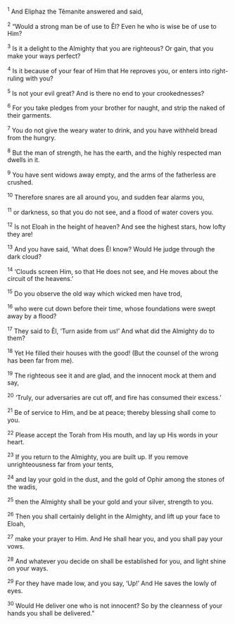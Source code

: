 <sup>1</sup> And Eliphaz the Tĕmanite answered and said,

<sup>2</sup> “Would a strong man be of use to Ĕl? Even he who is wise be of use to Him?

<sup>3</sup> Is it a delight to the Almighty that you are righteous? Or gain, that you make your ways perfect?

<sup>4</sup> Is it because of your fear of Him that He reproves you, or enters into right-ruling with you?

<sup>5</sup> Is not your evil great? And is there no end to your crookednesses?

<sup>6</sup> For you take pledges from your brother for naught, and strip the naked of their garments.

<sup>7</sup> You do not give the weary water to drink, and you have withheld bread from the hungry.

<sup>8</sup> But the man of strength, he has the earth, and the highly respected man dwells in it.

<sup>9</sup> You have sent widows away empty, and the arms of the fatherless are crushed.

<sup>10</sup> Therefore snares are all around you, and sudden fear alarms you,

<sup>11</sup> or darkness, so that you do not see, and a flood of water covers you.

<sup>12</sup> Is not Eloah in the height of heaven? And see the highest stars, how lofty they are!

<sup>13</sup> And you have said, ‘What does Ĕl know? Would He judge through the dark cloud?

<sup>14</sup> ‘Clouds screen Him, so that He does not see, and He moves about the circuit of the heavens.’

<sup>15</sup> Do you observe the old way which wicked men have trod,

<sup>16</sup> who were cut down before their time, whose foundations were swept away by a flood?

<sup>17</sup> They said to Ĕl, ‘Turn aside from us!’ And what did the Almighty do to them?

<sup>18</sup> Yet He filled their houses with the good! (But the counsel of the wrong has been far from me).

<sup>19</sup> The righteous see it and are glad, and the innocent mock at them and say,

<sup>20</sup> ‘Truly, our adversaries are cut off, and fire has consumed their excess.’

<sup>21</sup> Be of service to Him, and be at peace; thereby blessing shall come to you.

<sup>22</sup> Please accept the Torah from His mouth, and lay up His words in your heart.

<sup>23</sup> If you return to the Almighty, you are built up. If you remove unrighteousness far from your tents,

<sup>24</sup> and lay your gold in the dust, and the gold of Ophir among the stones of the wadis,

<sup>25</sup> then the Almighty shall be your gold and your silver, strength to you.

<sup>26</sup> Then you shall certainly delight in the Almighty, and lift up your face to Eloah,

<sup>27</sup> make your prayer to Him. And He shall hear you, and you shall pay your vows.

<sup>28</sup> And whatever you decide on shall be established for you, and light shine on your ways.

<sup>29</sup> For they have made low, and you say, ‘Up!’ And He saves the lowly of eyes.

<sup>30</sup> Would He deliver one who is not innocent? So by the cleanness of your hands you shall be delivered.”

